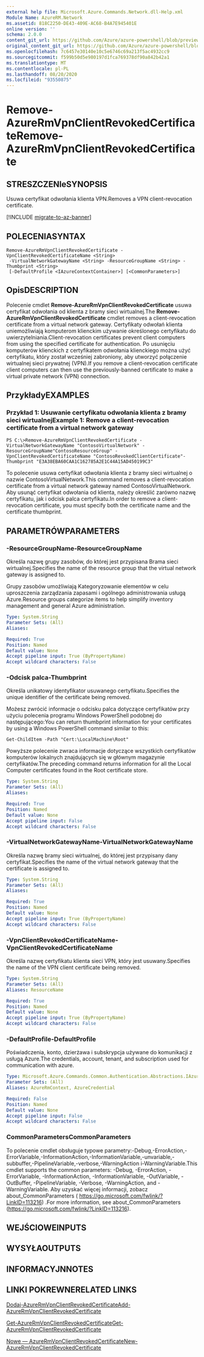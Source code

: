 ```yaml
---
external help file: Microsoft.Azure.Commands.Network.dll-Help.xml
Module Name: AzureRM.Network
ms.assetid: 818C2250-DE43-409E-AC68-B4A7E945401E
online version: ''
schema: 2.0.0
content_git_url: https://github.com/Azure/azure-powershell/blob/preview/src/ResourceManager/Network/Commands.Network/help/Remove-AzureRmVpnClientRevokedCertificate.md
original_content_git_url: https://github.com/Azure/azure-powershell/blob/preview/src/ResourceManager/Network/Commands.Network/help/Remove-AzureRmVpnClientRevokedCertificate.md
ms.openlocfilehash: 7c6457e30140e10c5e6746c69a213f5ac4932cc9
ms.sourcegitcommit: f599b50d5e980197d1fca769378df90a842b42a1
ms.translationtype: MT
ms.contentlocale: pl-PL
ms.lasthandoff: 08/20/2020
ms.locfileid: "93550875"
---
```

# <span data-ttu-id="4d934-101">Remove-AzureRmVpnClientRevokedCertificate</span><span class="sxs-lookup"><span data-stu-id="4d934-101">Remove-AzureRmVpnClientRevokedCertificate</span></span>

## <span data-ttu-id="4d934-102">STRESZCZENIe</span><span class="sxs-lookup"><span data-stu-id="4d934-102">SYNOPSIS</span></span>
<span data-ttu-id="4d934-103">Usuwa certyfikat odwołania klienta VPN.</span><span class="sxs-lookup"><span data-stu-id="4d934-103">Removes a VPN client-revocation certificate.</span></span>

[!INCLUDE [migrate-to-az-banner](../../includes/migrate-to-az-banner.md)]

## <span data-ttu-id="4d934-104">POLECENIA</span><span class="sxs-lookup"><span data-stu-id="4d934-104">SYNTAX</span></span>

```
Remove-AzureRmVpnClientRevokedCertificate -VpnClientRevokedCertificateName <String>
 -VirtualNetworkGatewayName <String> -ResourceGroupName <String> -Thumbprint <String>
 [-DefaultProfile <IAzureContextContainer>] [<CommonParameters>]
```

## <span data-ttu-id="4d934-105">Opis</span><span class="sxs-lookup"><span data-stu-id="4d934-105">DESCRIPTION</span></span>
<span data-ttu-id="4d934-106">Polecenie cmdlet **Remove-AzureRmVpnClientRevokedCertificate** usuwa certyfikat odwołania od klienta z bramy sieci wirtualnej.</span><span class="sxs-lookup"><span data-stu-id="4d934-106">The **Remove-AzureRmVpnClientRevokedCertificate** cmdlet removes a client-revocation certificate from a virtual network gateway.</span></span>
<span data-ttu-id="4d934-107">Certyfikaty odwołań klienta uniemożliwiają komputerom klienckim używanie określonego certyfikatu do uwierzytelniania.</span><span class="sxs-lookup"><span data-stu-id="4d934-107">Client-revocation certificates prevent client computers from using the specified certificate for authentication.</span></span>
<span data-ttu-id="4d934-108">Po usunięciu komputerów klienckich z certyfikatem odwołania klienckiego można użyć certyfikatu, który został wcześniej zabroniony, aby utworzyć połączenie wirtualnej sieci prywatnej (VPN).</span><span class="sxs-lookup"><span data-stu-id="4d934-108">If you remove a client-revocation certificate client computers can then use the previously-banned certificate to make a virtual private network (VPN) connection.</span></span>

## <span data-ttu-id="4d934-109">Przykłady</span><span class="sxs-lookup"><span data-stu-id="4d934-109">EXAMPLES</span></span>

### <span data-ttu-id="4d934-110">Przykład 1: Usuwanie certyfikatu odwołania klienta z bramy sieci wirtualnej</span><span class="sxs-lookup"><span data-stu-id="4d934-110">Example 1: Remove a client-revocation certificate from a virtual network gateway</span></span>
```
PS C:\>Remove-AzureRmVpnClientRevokedCertificate -VirtualNetworkGatewayName "ContosoVirtualNetwork" -ResourceGroupName"ContosoResourceGroup" -VpnClientRevokedCertificateName "ContosoRevokedClientCertificate"-Thumbprint "E3A38EBA60CAA1C162785A2E1C44A15AD450199C3"
```

<span data-ttu-id="4d934-111">To polecenie usuwa certyfikat odwołania klienta z bramy sieci wirtualnej o nazwie ContosoVirtualNetwork.</span><span class="sxs-lookup"><span data-stu-id="4d934-111">This command removes a client-revocation certificate from a virtual network gateway named ContosoVirtualNetwork.</span></span>
<span data-ttu-id="4d934-112">Aby usunąć certyfikat odwołania od klienta, należy określić zarówno nazwę certyfikatu, jak i odcisk palca certyfikatu.</span><span class="sxs-lookup"><span data-stu-id="4d934-112">In order to remove a client-revocation certificate, you must specify both the certificate name and the certificate thumbprint.</span></span>

## <span data-ttu-id="4d934-113">PARAMETRÓW</span><span class="sxs-lookup"><span data-stu-id="4d934-113">PARAMETERS</span></span>

### <span data-ttu-id="4d934-114">-ResourceGroupName</span><span class="sxs-lookup"><span data-stu-id="4d934-114">-ResourceGroupName</span></span>
<span data-ttu-id="4d934-115">Określa nazwę grupy zasobów, do której jest przypisana Brama sieci wirtualnej.</span><span class="sxs-lookup"><span data-stu-id="4d934-115">Specifies the name of the resource group that the virtual network gateway is assigned to.</span></span>

<span data-ttu-id="4d934-116">Grupy zasobów umożliwiają Kategoryzowanie elementów w celu uproszczenia zarządzania zapasami i ogólnego administrowania usługą Azure.</span><span class="sxs-lookup"><span data-stu-id="4d934-116">Resource groups categorize items to help simplify inventory management and general Azure administration.</span></span>

```yaml
Type: System.String
Parameter Sets: (All)
Aliases: 

Required: True
Position: Named
Default value: None
Accept pipeline input: True (ByPropertyName)
Accept wildcard characters: False
```

### <span data-ttu-id="4d934-117">-Odcisk palca</span><span class="sxs-lookup"><span data-stu-id="4d934-117">-Thumbprint</span></span>
<span data-ttu-id="4d934-118">Określa unikatowy identyfikator usuwanego certyfikatu.</span><span class="sxs-lookup"><span data-stu-id="4d934-118">Specifies the unique identifier of the certificate being removed.</span></span>

<span data-ttu-id="4d934-119">Możesz zwrócić informacje o odcisku palca dotyczące certyfikatów przy użyciu polecenia programu Windows PowerShell podobnej do następującego:</span><span class="sxs-lookup"><span data-stu-id="4d934-119">You can return thumbprint information for your certificates by using a Windows PowerShell command similar to this:</span></span>

`Get-ChildItem -Path "Cert:\LocalMachine\Root"`

<span data-ttu-id="4d934-120">Powyższe polecenie zwraca informacje dotyczące wszystkich certyfikatów komputerów lokalnych znajdujących się w głównym magazynie certyfikatów.</span><span class="sxs-lookup"><span data-stu-id="4d934-120">The preceding command returns information for all the Local Computer certificates found in the Root certificate store.</span></span>

```yaml
Type: System.String
Parameter Sets: (All)
Aliases: 

Required: True
Position: Named
Default value: None
Accept pipeline input: False
Accept wildcard characters: False
```

### <span data-ttu-id="4d934-121">-VirtualNetworkGatewayName</span><span class="sxs-lookup"><span data-stu-id="4d934-121">-VirtualNetworkGatewayName</span></span>
<span data-ttu-id="4d934-122">Określa nazwę bramy sieci wirtualnej, do której jest przypisany dany certyfikat.</span><span class="sxs-lookup"><span data-stu-id="4d934-122">Specifies the name of the virtual network gateway that the certificate is assigned to.</span></span>

```yaml
Type: System.String
Parameter Sets: (All)
Aliases: 

Required: True
Position: Named
Default value: None
Accept pipeline input: True (ByPropertyName)
Accept wildcard characters: False
```

### <span data-ttu-id="4d934-123">-VpnClientRevokedCertificateName</span><span class="sxs-lookup"><span data-stu-id="4d934-123">-VpnClientRevokedCertificateName</span></span>
<span data-ttu-id="4d934-124">Określa nazwę certyfikatu klienta sieci VPN, który jest usuwany.</span><span class="sxs-lookup"><span data-stu-id="4d934-124">Specifies the name of the VPN client certificate being removed.</span></span>

```yaml
Type: System.String
Parameter Sets: (All)
Aliases: ResourceName

Required: True
Position: Named
Default value: None
Accept pipeline input: True (ByPropertyName)
Accept wildcard characters: False
```

### <span data-ttu-id="4d934-125">-DefaultProfile</span><span class="sxs-lookup"><span data-stu-id="4d934-125">-DefaultProfile</span></span>
<span data-ttu-id="4d934-126">Poświadczenia, konto, dzierżawa i subskrypcja używane do komunikacji z usługą Azure.</span><span class="sxs-lookup"><span data-stu-id="4d934-126">The credentials, account, tenant, and subscription used for communication with azure.</span></span>

```yaml
Type: Microsoft.Azure.Commands.Common.Authentication.Abstractions.IAzureContextContainer
Parameter Sets: (All)
Aliases: AzureRmContext, AzureCredential

Required: False
Position: Named
Default value: None
Accept pipeline input: False
Accept wildcard characters: False
```

### <span data-ttu-id="4d934-127">CommonParameters</span><span class="sxs-lookup"><span data-stu-id="4d934-127">CommonParameters</span></span>
<span data-ttu-id="4d934-128">To polecenie cmdlet obsługuje typowe parametry:-Debug,-ErrorAction,-ErrorVariable,-InformationAction,-InformationVariable,-unvariable,-subbuffer,-PipelineVariable,-verbose,-WarningAction i-WarningVariable.</span><span class="sxs-lookup"><span data-stu-id="4d934-128">This cmdlet supports the common parameters: -Debug, -ErrorAction, -ErrorVariable, -InformationAction, -InformationVariable, -OutVariable, -OutBuffer, -PipelineVariable, -Verbose, -WarningAction, and -WarningVariable.</span></span> <span data-ttu-id="4d934-129">Aby uzyskać więcej informacji, zobacz about_CommonParameters ( https://go.microsoft.com/fwlink/?LinkID=113216) .</span><span class="sxs-lookup"><span data-stu-id="4d934-129">For more information, see about_CommonParameters (https://go.microsoft.com/fwlink/?LinkID=113216).</span></span>

## <span data-ttu-id="4d934-130">WEJŚCIOWE</span><span class="sxs-lookup"><span data-stu-id="4d934-130">INPUTS</span></span>

## <span data-ttu-id="4d934-131">WYSYŁA</span><span class="sxs-lookup"><span data-stu-id="4d934-131">OUTPUTS</span></span>

## <span data-ttu-id="4d934-132">INFORMACYJN</span><span class="sxs-lookup"><span data-stu-id="4d934-132">NOTES</span></span>

## <span data-ttu-id="4d934-133">LINKI POKREWNE</span><span class="sxs-lookup"><span data-stu-id="4d934-133">RELATED LINKS</span></span>

[<span data-ttu-id="4d934-134">Dodaj-AzureRmVpnClientRevokedCertificate</span><span class="sxs-lookup"><span data-stu-id="4d934-134">Add-AzureRmVpnClientRevokedCertificate</span></span>](./Add-AzureRmVpnClientRevokedCertificate.md)

[<span data-ttu-id="4d934-135">Get-AzureRmVpnClientRevokedCertificate</span><span class="sxs-lookup"><span data-stu-id="4d934-135">Get-AzureRmVpnClientRevokedCertificate</span></span>](./Get-AzureRmVpnClientRevokedCertificate.md)

[<span data-ttu-id="4d934-136">Nowe — AzureRmVpnClientRevokedCertificate</span><span class="sxs-lookup"><span data-stu-id="4d934-136">New-AzureRmVpnClientRevokedCertificate</span></span>](./New-AzureRmVpnClientRevokedCertificate.md)


